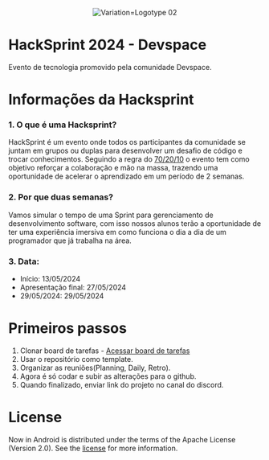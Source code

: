 <div align="center">
   
   ![Variation=Logotype 02](https://github.com/colussicode/FinTrack/assets/54089435/c5b55d7c-2b31-450e-8dc5-86473e9566d1)

</div>

HackSprint 2024 - Devspace 
==========================
Evento de tecnologia promovido pela comunidade Devspace.

# Informações da Hacksprint 

### 1. O que é uma Hacksprint? 
   HackSprint é um evento onde todos os participantes da comunidade se juntam em grupos ou duplas para desenvolver um desafio de código e trocar conhecimentos.
   Seguindo a regra do [70/20/10](https://www.google.com/search?q=o+que+%C3%A9+a+regra+70+20+10&rlz=1C5CHFA_enDE1036DE1036&oq=o+que+%C3%A9+a+regra+70+20+10&gs_lcrp=EgZjaHJvbWUyBggAEEUYOTIICAEQABgWGB7SAQg3ODcyajBqN6gCALACAA&sourceid=chrome&ie=UTF-8#imgrc=0oHCIDUqPyAbqM) o evento tem como objetivo reforçar a colaboração e mão na massa, trazendo uma oportunidade de acelerar o aprendizado em um período de 2 semanas.

### 2. Por que duas semanas?
   Vamos simular o tempo de uma Sprint para gerenciamento de desenvolvimento software, com isso nossos alunos terão a oportunidade de ter uma experiência imersiva em como funciona o dia a dia de um programador que já trabalha na área.

### 3. Data:
   * Início: 13/05/2024
   * Apresentação final: 27/05/2024
   * 29/05/2024: 29/05/2024

# Primeiros passos
   1. Clonar board de tarefas - [Acessar board de tarefas](https://www.notion.so/devspacecommunity/Board-de-tarefas-16b3c63daa1641f0aa53d92ff37abe52)
   2. Usar o repositório como template.
   3. Organizar as reuniões(Planning, Daily, Retro). 
   4. Agora é só codar e subir as alterações para o github.
   5. Quando finalizado, enviar link do projeto no canal do discord.

# License

Now in Android is distributed under the terms of the Apache License (Version 2.0). See the
[license](LICENSE) for more information.
